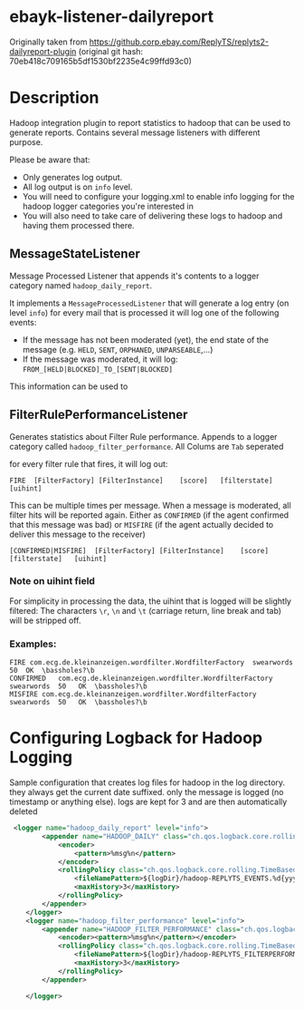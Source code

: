 # ebayk-listener-dailyreport

Originally taken from https://github.corp.ebay.com/ReplyTS/replyts2-dailyreport-plugin
(original git hash: 70eb418c709165b5df1530bf2235e4c99ffd93c0)

# Description

Hadoop integration plugin to report statistics to hadoop that can be used to generate reports.
Contains several message listeners with different purpose.

Please be aware that:
* Only generates log output.
* All log output is on `info` level.
* You will need to configure your logging.xml to enable info logging for the hadoop logger categories you're interested in
* You will also need to take care of delivering these logs to hadoop and having them processed there.

## MessageStateListener
Message Processed Listener that appends it's contents to a logger category named `hadoop_daily_report`.

It implements a `MessageProcessedListener` that will generate a log entry (on level `info`) for every mail that is processed
it will log one of the following events:


* If the message has not been moderated (yet), the end state of the message (e.g. `HELD`, `SENT`, `ORPHANED`, `UNPARSEABLE`,...)
* If the message was moderated, it will log: `FROM_[HELD|BLOCKED]_TO_[SENT|BLOCKED]`

This information can be used to

## FilterRulePerformanceListener
Generates statistics about Filter Rule performance. Appends to a logger category called `hadoop_filter_performance`. All Colums are `Tab` seperated

for every filter rule that fires, it will log out:
```
FIRE  [FilterFactory] [FilterInstance]    [score]   [filterstate]   [uihint]
```
This can be multiple times per message.
When a message is moderated, all filter hits will be reported again. Either as `CONFIRMED` (if the agent confirmed that this message was bad)
or `MISFIRE` (if the agent actually decided to deliver this message to the receiver)
```
[CONFIRMED|MISFIRE]  [FilterFactory] [FilterInstance]    [score]    [filterstate]   [uihint]
```

### Note on uihint field
For simplicity in processing the data, the uihint that is logged will be slightly filtered: The characters `\r`, `\n`
and `\t` (carriage return, line break and tab) will be stripped off.

### Examples:
```
FIRE com.ecg.de.kleinanzeigen.wordfilter.WordfilterFactory  swearwords  50  OK  \bassholes?\b
CONFIRMED   com.ecg.de.kleinanzeigen.wordfilter.WordfilterFactory  swearwords  50   OK  \bassholes?\b
MISFIRE com.ecg.de.kleinanzeigen.wordfilter.WordfilterFactory  swearwords  50   OK  \bassholes?\b
```


# Configuring Logback for Hadoop Logging
Sample configuration that creates log files for hadoop in the log directory. they always get the current date suffixed. only the message is logged (no timestamp or anything else).
logs are kept for 3 and are then automatically deleted

```xml
 <logger name="hadoop_daily_report" level="info">
        <appender name="HADOOP_DAILY" class="ch.qos.logback.core.rolling.RollingFileAppender">
            <encoder>
                <pattern>%msg%n</pattern>
            </encoder>
            <rollingPolicy class="ch.qos.logback.core.rolling.TimeBasedRollingPolicy">
                <fileNamePattern>${logDir}/hadoop-REPLYTS_EVENTS.%d{yyyy-MM-dd}</fileNamePattern>
                <maxHistory>3</maxHistory>
            </rollingPolicy>
        </appender>
    </logger>
    <logger name="hadoop_filter_performance" level="info">
        <appender name="HADOOP_FILTER_PERFORMANCE" class="ch.qos.logback.core.rolling.RollingFileAppender">
            <encoder><pattern>%msg%n</pattern></encoder>
            <rollingPolicy class="ch.qos.logback.core.rolling.TimeBasedRollingPolicy">
                <fileNamePattern>${logDir}/hadoop-REPLYTS_FILTERPERFORMANCE.%d{yyyy-MM-dd}</fileNamePattern>
                <maxHistory>3</maxHistory>
            </rollingPolicy>
        </appender>

    </logger>
```
